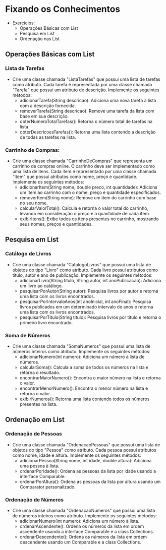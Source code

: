 # Fixando os Conhecimentos
  - Exercícios:
    - Operações Básicas com List
    - Pesquisa em List
    - Ordenação nas List

## Operações Básicas com List
### Lista de Tarefas
  - Crie uma classe chamada "ListaTarefas" que possui uma lista de tarefas como atributo. Cada tarefa é representada por uma classe chamada "Tarefa" que possui um atributo de descrição. Implemente os seguintes métodos:
    - adicionarTarefa(String descricao): Adiciona uma nova tarefa à lista com a descrição fornecida.
    - removerTarefa(String descricao): Remove uma tarefa da lista com base em sua descrição.
    - obterNumeroTotalTarefas(): Retorna o número total de tarefas na lista.
    - obterDescricoesTarefas(): Retorna uma lista contendo a descrição de todas as tarefas na lista.
### Carrinho de Compras:
  - Crie uma classe chamada "CarrinhoDeCompras" que representa um carrinho de compras online. O carrinho deve ser implementado como uma lista de itens. Cada item é representado por uma classe chamada "Item" que possui atributos como nome, preço e quantidade. Implemente os seguintes métodos:
    - adicionarItem(String nome, double preco, int quantidade): Adiciona um item ao carrinho com o nome, preço e quantidade especificados.
    - removerItem(String nome): Remove um item do carrinho com base no seu nome.
    - calcularValorTotal(): Calcula e retorna o valor total do carrinho, levando em consideração o preço e a quantidade de cada item.
    - exibirItens(): Exibe todos os itens presentes no carrinho, mostrando seus nomes, preços e quantidades.

## Pesquisa em List
### Catálogo de Livros
  - Crie uma classe chamada "CatalogoLivros" que possui uma lista de objetos do tipo "Livro" como atributo. Cada livro possui atributos como título, autor e ano de publicação. Implemente os seguintes métodos:
    - adicionarLivro(String titulo, String autor, int anoPublicacao): Adiciona um livro ao catálogo.
    - pesquisarPorAutor(String autor): Pesquisa livros por autor e retorna uma lista com os livros encontrados.
    - pesquisarPorIntervaloAnos(int anoInicial, int anoFinal): Pesquisa livros publicados em um determinado intervalo de anos e retorna uma lista com os livros encontrados.
    - pesquisarPorTitulo(String titulo): Pesquisa livros por título e retorna o primeiro livro encontrado.

### Soma de Números
  - Crie uma classe chamada "SomaNumeros" que possui uma lista de números inteiros como atributo. Implemente os seguintes métodos:
    - adicionarNumero(int numero): Adiciona um número à lista de números.
    - calcularSoma(): Calcula a soma de todos os números na lista e retorna o resultado.
    - encontrarMaiorNumero(): Encontra o maior número na lista e retorna o valor.
    - encontrarMenorNumero(): Encontra o menor número na lista e retorna o valor.
    - exibirNumeros(): Retorna uma lista contendo todos os números presentes na lista.

## Ordenação em List
### Ordenação de Pessoas
  - Crie uma classe chamada "OrdenacaoPessoas" que possui uma lista de objetos do tipo "Pessoa" como atributo. Cada pessoa possui atributos como nome, idade e altura. Implemente os seguintes métodos:
    - adicionarPessoa(String nome, int idade, double altura): Adiciona uma pessoa à lista.
    - ordenarPorIdade(): Ordena as pessoas da lista por idade usando a interface Comparable.
    - ordenarPorAltura(): Ordena as pessoas da lista por altura usando um Comparator personalizado.
### Ordenação de Números
  - Crie uma classe chamada "OrdenacaoNumeros" que possui uma lista de números inteiros como atributo. Implemente os seguintes métodos:
    - adicionarNumero(int numero): Adiciona um número à lista.
    - ordenarAscendente(): Ordena os números da lista em ordem ascendente usando a interface Comparable e a class Collections.
    - ordenarDescendente(): Ordena os números da lista em ordem descendente usando um Comparable e a class Collections.
